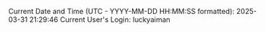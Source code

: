 Current Date and Time (UTC - YYYY-MM-DD HH:MM:SS formatted): 2025-03-31 21:29:46
Current User's Login: luckyaiman
